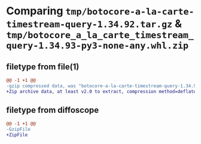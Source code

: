 # Comparing `tmp/botocore-a-la-carte-timestream-query-1.34.92.tar.gz` & `tmp/botocore_a_la_carte_timestream_query-1.34.93-py3-none-any.whl.zip`

## filetype from file(1)

```diff
@@ -1 +1 @@
-gzip compressed data, was "botocore-a-la-carte-timestream-query-1.34.92.tar", last modified: Fri Apr 26 01:01:44 2024, max compression
+Zip archive data, at least v2.0 to extract, compression method=deflate
```

## filetype from diffoscope

```diff
@@ -1 +1 @@
-GzipFile
+ZipFile
```

